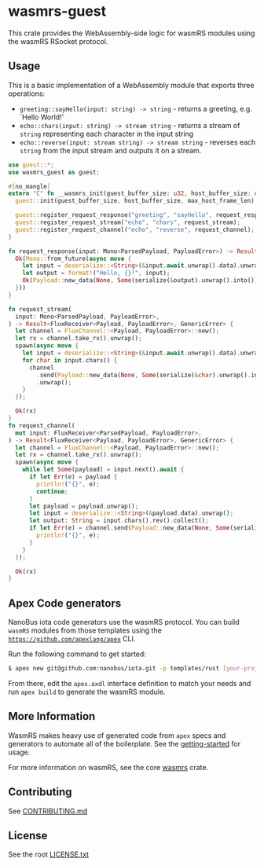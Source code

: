 # wasmrs-guest

This crate provides the WebAssembly-side logic for wasmRS modules using the wasmRS RSocket protocol.


## Usage

This is a basic implementation of a WebAssembly module that exports three operations:

- `greeting::sayHello(input: string) -> string` - returns a greeting, e.g. `Hello World!'
- `echo::chars(input: string) -> stream string` - returns a stream of `string` representing each character in the input string
- `echo::reverse(input: stream string) -> stream string` - reverses each `string` from the input stream and outputs it on a stream.

```rs
use guest::*;
use wasmrs_guest as guest;

#[no_mangle]
extern "C" fn __wasmrs_init(guest_buffer_size: u32, host_buffer_size: u32, max_host_frame_len: u32) {
  guest::init(guest_buffer_size, host_buffer_size, max_host_frame_len);

  guest::register_request_response("greeting", "sayHello", request_response);
  guest::register_request_stream("echo", "chars", request_stream);
  guest::register_request_channel("echo", "reverse", request_channel);
}

fn request_response(input: Mono<ParsedPayload, PayloadError>) -> Result<Mono<Payload, PayloadError>, GenericError> {
  Ok(Mono::from_future(async move {
    let input = deserialize::<String>(&input.await.unwrap().data).unwrap();
    let output = format!("Hello, {}!", input);
    Ok(Payload::new_data(None, Some(serialize(&output).unwrap().into())))
  }))
}

fn request_stream(
  input: Mono<ParsedPayload, PayloadError>,
) -> Result<FluxReceiver<Payload, PayloadError>, GenericError> {
  let channel = FluxChannel::<Payload, PayloadError>::new();
  let rx = channel.take_rx().unwrap();
  spawn(async move {
    let input = deserialize::<String>(&input.await.unwrap().data).unwrap();
    for char in input.chars() {
      channel
        .send(Payload::new_data(None, Some(serialize(&char).unwrap().into())))
        .unwrap();
    }
  });

  Ok(rx)
}
fn request_channel(
  mut input: FluxReceiver<ParsedPayload, PayloadError>,
) -> Result<FluxReceiver<Payload, PayloadError>, GenericError> {
  let channel = FluxChannel::<Payload, PayloadError>::new();
  let rx = channel.take_rx().unwrap();
  spawn(async move {
    while let Some(payload) = input.next().await {
      if let Err(e) = payload {
        println!("{}", e);
        continue;
      }
      let payload = payload.unwrap();
      let input = deserialize::<String>(&payload.data).unwrap();
      let output: String = input.chars().rev().collect();
      if let Err(e) = channel.send(Payload::new_data(None, Some(serialize(&output).unwrap().into()))) {
        println!("{}", e);
      }
    }
  });

  Ok(rx)
}
```

## Apex Code generators

NanoBus iota code generators use the wasmRS protocol. You can build `wasmRS` modules from those templates using the [`https://github.com/apexlang/apex`](apex) CLI.

Run the following command to get started:

```sh
$ apex new git@github.com:nanobus/iota.git -p templates/rust [your-project]
```

From there, edit the `apex.axdl` interface definition to match your needs and run `apex build` to generate the wasmRS module.

## More Information

WasmRS makes heavy use of generated code from `apex` specs and generators to automate all of the boilerplate. See the [getting-started](https://github.com/WasmRS/docs/blob/main/wasmrs-rust-howto.md) for usage.

For more information on wasmRS, see the core [wasmrs](https://github.com/wasmrs/wasmrs-rust/blob/main/crates/wasmrs/README.md) crate.

## Contributing

See [CONTRIBUTING.md](https://github.com/WasmRS/wasmrs-rust/blob/main/CONTRIBUTING.md)

## License

See the root [LICENSE.txt](https://github.com/WasmRS/wasmrs-rust/blob/main/LICENSE.txt)



